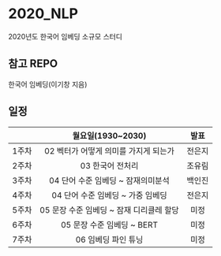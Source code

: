 ﻿# 2020_NLP
2020년도 한국어 임베딩 소규모 스터디 

## 참고 REPO
한국어 임베딩(이기창 지음)

## 일정

||월요일(1930~2030)|발표|
|:--:|:----------------:|:--:|
|1주차|02 벡터가 어떻게 의미를 가지게 되는가|전은지|
|2주차|03 한국어 전처리|조유림|
|3주차|04 단어 수준 임베딩 ~ 잠재의미분석|백인진|
|4주차|04 단어 수준 임베딩 ~ 가중 임베딩|전은지|
|5주차|05 문장 수준 임베딩 ~ 잠재 디리클레 할당|미정|
|6주차|05 문장 수준 임베딩 ~ BERT|미정|
|7주차|06 임베딩 파인 튜닝|미정|

